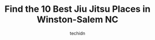 ---
layout: ampstory
image: https://i0.wp.com/www.depkes.org/wp-content/uploads/2023/06/jiu-jitsu-0-in-winston-salem-nc-1685823554.jpeg?resize=640,853
author: techidn
featured: false
description: Discover the impressive array of Jiu Jitsu options in Winston-Salem NC, where you can find 10 of the largest Jiu Jitsu establishments in the area. From renowned classics to hidden gems, Wins
title: Find the 10 Best Jiu Jitsu Places in Winston-Salem NC
cover:
   title: Find the 10 Best Jiu Jitsu Places in Winston-Salem NC
   subtitle: Rickpate
   background: https://www.depkes.org/wp-content/uploads/2023/06/jiu-jitsu-0-in-winston-salem-nc-1685823554.jpeg

pages: 
 - layout: thirds
   top: <h1>#1 Paulo Santana Brazilian Jiu Jitsu</h1>
   bottom: "<p>I have been involved in BJJ/MMA for 20 plus years. This is by far the best academy in the area. My son has learned so much over the last year and has transformed into a d</p>"
   background: https://www.depkes.org/wp-content/uploads/2023/06/jiu-jitsu-1-in-winston-salem-nc-1685823555.jpeg
   backgroundblur: true
 - layout: thirds
   top: <h1>#2 Eight Points Muay Thai</h1>
   bottom: "<p>I cant say enough good things about this gym. I live in Ft Bragg, NC area and can only find MMA gyms that incorporate Muay Thai, but not straight Muay Thai. I determin</p>"
   background: https://www.depkes.org/wp-content/uploads/2023/06/jiu-jitsu-2-in-winston-salem-nc-1685823555.jpeg
   cta:
      link: https://www.depkes.org/blog/find-the-10-best-jiu-jitsu-places-in-winston-salem-nc/
      text: Find the 10 Best Jiu Jitsu Places in Winston-Salem NC
 - layout: thirds
   top: <h1>#3 TRU Taekwondo Center LLC</h1>
   bottom: "<p>12201 NC-150, Winston-Salem, NC 27127, United States</p>"
   background: https://www.depkes.org/wp-content/uploads/2023/06/jiu-jitsu-3-in-winston-salem-nc-1685823555.jpeg
   cta:
      link: https://www.depkes.org/blog/find-the-10-best-jiu-jitsu-places-in-winston-salem-nc/
      text: Find the 10 Best Jiu Jitsu Places in Winston-Salem NC
 - layout: thirds
   top: <h1>#4 Tru Taekwondo Center</h1>
   bottom: "<p>5065 Country Club Rd, Winston-Salem, NC 27104, United States</p>"
   background: https://images.unsplash.com/photo-1534312527009-56c7016453e6?ixlib=rb-4.0.3&ixid=MnwxMjA3fDB8MHxwaG90by1wYWdlfHx8fGVufDB8fHx8&auto=format&fit=crop&w=640&h=853&q=80
   cta:
      link: https://www.depkes.org/blog/find-the-10-best-jiu-jitsu-places-in-winston-salem-nc/
      text: Find the 10 Best Jiu Jitsu Places in Winston-Salem NC
 - layout: thirds
   top: <h1>#5 Armored Self Defense (ATA Tae Kwon Do, Krav Maga Self Defense, & Kickboxing)</h1>
   bottom: "<p>690 Jonestown Rd, Winston-Salem, NC 27103, United States</p>"
   background: https://images.unsplash.com/photo-1533998839656-76f5e4b2bccb?ixlib=rb-4.0.3&ixid=MnwxMjA3fDB8MHxwaG90by1wYWdlfHx8fGVufDB8fHx8&auto=format&fit=crop&w=640&h=853&q=80
   cta:
      link: https://www.depkes.org/blog/find-the-10-best-jiu-jitsu-places-in-winston-salem-nc/
      text: Find the 10 Best Jiu Jitsu Places in Winston-Salem NC
 - layout: thirds
   top: <h1>#6 GROUND CONTROL BJJ AND MMA</h1>
   bottom: "<p>3800 Reynolda Rd #210, Winston-Salem, NC 27106, United States</p>"
   background: https://images.unsplash.com/photo-1615749413727-825b59a857b5?ixlib=rb-4.0.3&ixid=MnwxMjA3fDB8MHxwaG90by1wYWdlfHx8fGVufDB8fHx8&auto=format&fit=crop&w=640&h=853&q=80
   cta:
      link: https://www.depkes.org/blog/find-the-10-best-jiu-jitsu-places-in-winston-salem-nc/
      text: Find the 10 Best Jiu Jitsu Places in Winston-Salem NC
 - layout: thirds
   top: <h1>#7 R&D Academy of Self Defense (Gracie Humaita Jiu Jitsu WSNC & Nito Judo Club)</h1>
   bottom: "<p>4755 Commercial Plaza St, Winston-Salem, NC 27104, United States</p>"
   background: https://images.unsplash.com/photo-1524169358666-79f22534bc6e?ixlib=rb-4.0.3&ixid=MnwxMjA3fDB8MHxwaG90by1wYWdlfHx8fGVufDB8fHx8&auto=format&fit=crop&w=640&h=853&q=80
   cta:
      link: https://www.depkes.org/blog/find-the-10-best-jiu-jitsu-places-in-winston-salem-nc/
      text: Find the 10 Best Jiu Jitsu Places in Winston-Salem NC
 - layout: thirds
   middle: Continue reading...
   background: https://images.unsplash.com/photo-1561679660-d00ee1e0dc8e?ixlib=rb-4.0.3&ixid=MnwxMjA3fDB8MHxwaG90by1wYWdlfHx8fGVufDB8fHx8&auto=format&fit=crop&w=640&h=853&q=80
   cta:
      link: https://www.depkes.org/blog/find-the-10-best-jiu-jitsu-places-in-winston-salem-nc/
      text: Find the 10 Best Jiu Jitsu Places in Winston-Salem NC
      
---